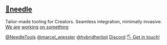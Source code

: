 ## <span class="logo"><a href="https://needle.tools">🌵needle</a></span>

<div class="quote">
Tailor-made tooling for Creators.  
Seamless integration, minimally invasive.
</div>

<div class="teaser">
<a class="l1" target="_blank" href="https://twitter.com/marcel_wiessler/status/1507113946381275143">We are</a> <a class="l2" target="_blank" href="https://twitter.com/marcel_wiessler/status/1484980712889589768">working</a> <a class="l3" target="_blank" href="https://twitter.com/hybridherbst/status/1509894361210929156">on something</a>
</div>

<div class="contact" />

[@NeedleTools](https://twitter.com/NeedleTools)
[@marcel_wiessler](https://twitter.com/marcel_wiessler)
[@hybridherbst](https://twitter.com/hybridherbst)
<span class="discord">[Discord](https://discord.gg/CFZDp4b)</span>
<span class="mail">[🖐️ Get in touch!](mailto:hi@needle.tools?subject=Hi!)</span>

</div>
